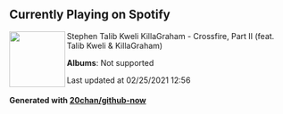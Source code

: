 ## Currently Playing on Spotify

[<img align="left" width="100" src="https://i.scdn.co/image/ab67616d0000b2733cd0708ef2918932d8bb16a6">](https://open.spotify.com/album/6MrLtLvKICLC6ZdgTDGdsW)

Stephen Talib Kweli KillaGraham - Crossfire, Part II (feat. Talib Kweli & KillaGraham)

**Albums**: Not supported

Last updated at 02/25/2021 12:56

#### Generated with [20chan/github-now](https://github.com/20chan/github-now)


<!--
**20chan/20chan** is a ✨ _special_ ✨ repository because its `README.md` (this file) appears on your GitHub profile.

Here are some ideas to get you started:

- 🔭 I’m currently working on ...
- 🌱 I’m currently learning ...
- 👯 I’m looking to collaborate on ...
- 🤔 I’m looking for help with ...
- 💬 Ask me about ...
- 📫 How to reach me: ...
- 😄 Pronouns: ...
- ⚡ Fun fact: ...
-->
